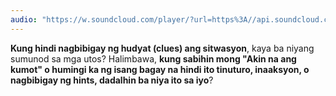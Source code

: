 ```yaml
---
audio: "https://w.soundcloud.com/player/?url=https%3A//api.soundcloud.com/tracks/1406307337%3Fsecret_token%3Ds-isQXTrJRtks&color=%23ff5500&auto_play=true&hide_related=false&show_comments=true&show_user=true&show_reposts=false&show_teaser=true&visual=true"
---
```


<strong>Kung hindi nagbibigay ng hudyat (clues) ang sitwasyon</strong>, kaya ba niyang sumunod sa mga utos? Halimbawa, <strong>kung sabihin mong "Akin na ang kumot" o humingi ka ng isang bagay na hindi ito tinuturo, inaaksyon, o nagbibigay ng hints, dadalhin ba niya ito sa iyo</strong>?